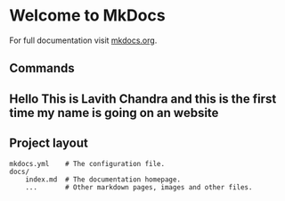 # Welcome to MkDocs

For full documentation visit [mkdocs.org](https://www.mkdocs.org).

## Commands

## Hello This is Lavith Chandra and this is the first time my name is going on an website


## Project layout

    mkdocs.yml    # The configuration file.
    docs/
        index.md  # The documentation homepage.
        ...       # Other markdown pages, images and other files.
